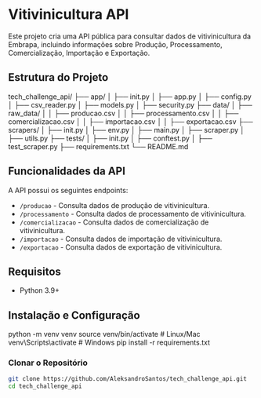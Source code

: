 # Vitivinicultura API

Este projeto cria uma API pública para consultar dados de vitivinicultura da Embrapa, incluindo informações sobre Produção, Processamento, Comercialização, Importação e Exportação.

## Estrutura do Projeto
tech_challenge_api/
├── app/
│ ├── init.py
│ ├── app.py
│ ├── config.py
│ ├── csv_reader.py
│ ├── models.py
│ ├── security.py
├── data/
│ ├── raw_data/
│ │ ├── producao.csv
│ │ ├── processamento.csv
│ │ ├── comercializacao.csv
│ │ ├── importacao.csv
│ │ ├── exportacao.csv
├── scrapers/
│ ├── init.py
│ ├── env.py
│ ├── main.py
│ ├── scraper.py
│ ├── utils.py
├── tests/
│ ├── init.py
│ ├── conftest.py
│ ├── test_scraper.py
├── requirements.txt
└── README.md

## Funcionalidades da API

A API possui os seguintes endpoints:
- `/producao` - Consulta dados de produção de vitivinicultura.
- `/processamento` - Consulta dados de processamento de vitivinicultura.
- `/comercializacao` - Consulta dados de comercialização de vitivinicultura.
- `/importacao` - Consulta dados de importação de vitivinicultura.
- `/exportacao` - Consulta dados de exportação de vitivinicultura.

## Requisitos

- Python 3.9+


## Instalação e Configuração
python -m venv venv
source venv/bin/activate  # Linux/Mac
venv\Scripts\activate     # Windows
pip install -r requirements.txt


### Clonar o Repositório

```bash
git clone https://github.com/AleksandroSantos/tech_challenge_api.git
cd tech_challenge_api
